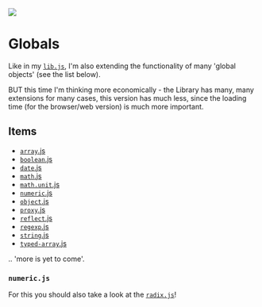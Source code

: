 <img src="https://kekse.biz/github.php?draw&text=`Globals`&override=github:v4" />

# Globals
Like in my [`lib.js`](https://libjs.de/), I'm also extending the functionality of many
'global objects' (see the list below).

BUT this time I'm thinking more economically - the Library has many, many extensions for
many cases, this version has much less, since the loading time (for the browser/web version)
is much more important.

## Items
* [`array`.js](array.md)
* [`boolean`.js](boolean.md)
* [`date`.js](../date.md)
* [`math`.js](math.md)
* [`math.unit`.js](math.unit.md)
* [`numeric`.js](numeric.md)
* [`object`.js](object.md)
* [`proxy`.js](proxy.md)
* [`reflect`.js](reflect.md)
* [`regexp`.js](regexp.md)
* [`string`.js](string.md)
* [`typed-array`.js](typed-array.md)

.. 'more is yet to come'.

### `numeric.js`
For this you should also take a look at the [`radix.js`](radix.md)!

